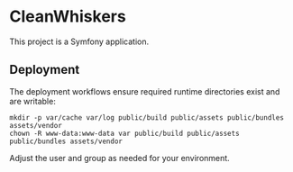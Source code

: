 # CleanWhiskers

This project is a Symfony application.

## Deployment

The deployment workflows ensure required runtime directories exist and are writable:

```
mkdir -p var/cache var/log public/build public/assets public/bundles assets/vendor
chown -R www-data:www-data var public/build public/assets public/bundles assets/vendor
```

Adjust the user and group as needed for your environment.

